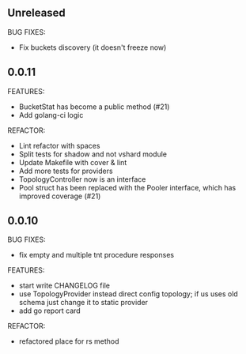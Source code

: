 ## Unreleased

BUG FIXES:

* Fix buckets discovery (it doesn't freeze now)

## 0.0.11

FEATURES:

* BucketStat has become a public method (#21)
* Add golang-ci logic

REFACTOR:
* Lint refactor with spaces
* Split tests for shadow and not vshard module
* Update Makefile with cover & lint
* Add more tests for providers
* TopologyController now is an interface
* Pool struct has been replaced with the Pooler interface, which has improved coverage (#21)

## 0.0.10

BUG FIXES:

* fix empty and multiple tnt procedure responses

FEATURES:

* start write CHANGELOG file
* use TopologyProvider instead direct config topology; if us uses old schema just change it to static provider
* add go report card

REFACTOR:

* refactored place for rs method
